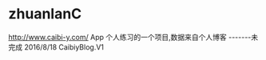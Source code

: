 # zhuanlanC
http://www.caibi-y.com/ App
个人练习的一个项目,数据来自个人博客
-------未完成
2016/8/18             CaibiyBlog.V1
